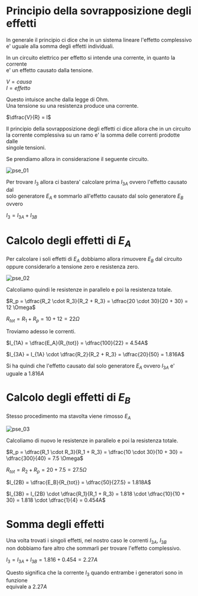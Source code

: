 # Principio della sovrapposizione degli effetti  

In generale il principio ci dice che in un sistema lineare l'effetto complessivo  
e' uguale alla somma degli effetti individuali.  

In un circuito elettrico per effetto si intende una corrente, in quanto la corrente  
e' un effetto causato dalla tensione.  

$V = causa$  
$I = effetto$  

Questo intuisce anche dalla legge di Ohm.  
Una tensione su una resistenza produce una corrente.  

$\dfrac{V}{R} = I$  

Il principio della sovrapposizione degli effetti ci dice allora che in un circuito  
la corrente complessiva su un ramo e' la somma delle correnti prodotte dalle  
singole tensioni.

Se prendiamo allora in considerazione il seguente circuito.  

![pse_01](https://user-images.githubusercontent.com/7195133/208917689-e7577f03-3f90-4c2f-9604-41e31363e6db.jpg)  

Per trovare $I_3$ allora ci bastera' calcolare prima $I_{3A}$ ovvero l'effetto causato dal  
solo generatore $E_A$ e sommarlo all'effetto causato dal solo generatore $E_B$ ovvero

$I_3 = I_{3A} + I_{3B}$  

# Calcolo degli effetti di $E_A$  

Per calcolare i soli effetti di $E_A$ dobbiamo allora rimuovere $E_B$ dal circuito  
oppure considerarlo a tensione zero e resistenza zero.  

![pse_02](https://user-images.githubusercontent.com/7195133/208918784-0e760414-560e-4e2f-ae9a-50053a2bc92d.jpg)  

Calcoliamo quindi le resistenze in parallelo e poi la resistenza totale.  

$R_p = \dfrac{R_2 \cdot R_3}{R_2 + R_3} = \dfrac{20 \cdot 30}{20 + 30} = 12 \Omega$  

$R_{tot} = R_1 + R_p = 10 + 12 = 22 \Omega$  

Troviamo adesso le correnti.  

$I_{1A} = \dfrac{E_A}{R_{tot}} = \dfrac{100}{22} = 4.54A$  

$I_{3A} = I_{1A} \cdot \dfrac{R_2}{R_2 + R_3} = \dfrac{20}{50} = 1.816A$  

Si ha quindi che l'effetto causato dal solo generatore $E_A$ ovvero $I_{3A}$ e' uguale a $1.816A$  


# Calcolo degli effetti di $E_B$  

Stesso procedimento ma stavolta viene rimosso $E_A$  

![pse_03](https://user-images.githubusercontent.com/7195133/208972367-2cdf68ea-5196-4aec-8618-f30649323f65.jpg)  

Calcoliamo di nuovo le resistenze in parallelo e poi la resistenza totale.  

$R_p = \dfrac{R_1 \cdot R_3}{R_1 + R_3} = \dfrac{10 \cdot 30}{10 + 30} = \dfrac{300}{40} = 7.5 \Omega$  

$R_{tot} = R_2 + R_p = 20 + 7.5 = 27.5\Omega$  

$I_{2B} = \dfrac{E_B}{R_{tot}} = \dfrac{50}{27.5} = 1.818A$  

$I_{3B} = I_{2B} \cdot \dfrac{R_1}{R_1 + R_3} = 1.818 \cdot \dfrac{10}{10 + 30} = 1.818 \cdot \dfrac{1}{4} = 0.454A$  


# Somma degli effetti  

Una volta trovati i singoli effetti, nel nostro caso le correnti $I_{3A},\ I_{3B}$  
non dobbiamo fare altro che sommarli per trovare l'effetto complessivo.  

$I_3 = I_{3A} + I_{3B} = 1.816 + 0.454 = 2.27A$  

Questo significa che la corrente $I_3$ quando entrambe i generatori sono in funzione  
equivale a $2.27A$ 